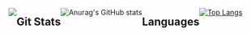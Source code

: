 

<div style="display:flex">

<a href="https://github.com/jlee0505"><img src="https://hits.seeyoufarm.com/api/count/incr/badge.svg?url=https%3A%2F%2Fgithub.com%2Fjlee0505&count_bg=%23000000&title_bg=%23000000&icon=github.svg&icon_color=%23E7E7E7&title=GitHub&edge_flat=false)"/></a>

  ## Git Stats

![Anurag's GitHub stats](https://github-readme-stats.vercel.app/api?username=jlee0505)

## Languages
  <!-- small version -->
[![Top Langs](https://github-readme-stats.vercel.app/api/top-langs/?username=jlee0505)](https://github.com/jlee0505/github-readme-stats)
</div>  

<!--
**jlee0505/jlee0505** is a ✨ _special_ ✨ repository because its `README.md` (this file) appears on your GitHub profile.

Here are some ideas to get you started:

![HTML5](https://img.shields.io/badge/-HTML5-red)

- 🔭 I’m currently working on ...
- 🌱 I’m currently learning ...
- 👯 I’m looking to collaborate on ...
- 🤔 I’m looking for help with ...
- 💬 Ask me about ...
- 📫 How to reach me: ...
- 😄 Pronouns: ...
- ⚡ Fun fact: ...
-->
